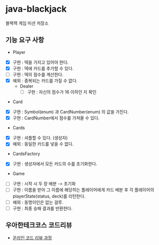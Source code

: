 # java-blackjack
블랙잭 게임 미션 저장소

## 기능 요구 사항
- Player
- [x] 구현 : 덱을 가지고 있어야 한다.
- [x] 구현 : 덱에 카드를 추가할 수 있다.
- [ ] 구현 : 덱의 점수를 계산한다.
- [x] 예외 : 중복되는 카드를 가질 수 없다.
  - Dealer
    - [ ] 구현 : 자신의 점수가 16 이하인 지 확인

- Card
- [x] 구현 : Symbol(enum) 과 CardNumber(enum) 의 값을 가진다.
- [X] 구현 : CardNumber에서 점수를 가져올 수 있다.

- Cards
- [x] 구현 : 셔플할 수 있다. (생성자)  
- [X] 예외 : 동일한 카드를 넣을 수 없다.

- CardsFactory
- [x] 구현 : 생성자에서 모든 카드의 수를 초기화한다.  

- Game
- [ ] 구현 : 시작 시 두 장 배분 -> 초기화
- [ ] 구현 : 이름을 받아 그 이름에 해당하는 플레이어에게 카드 배분 후 
  각 플레이어의 playerState(status, deck)를 리턴한다.
- [ ] 예외 : 동명이인은 없는 걸루.
- [ ] 구현 : 최종 승패 결과를 반환한다.

## 우아한테크코스 코드리뷰
* [온라인 코드 리뷰 과정](https://github.com/woowacourse/woowacourse-docs/blob/master/maincourse/README.md)